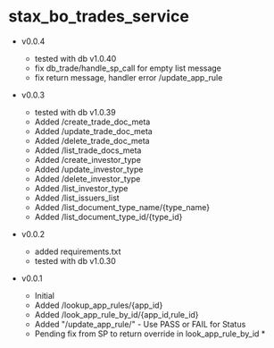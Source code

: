 # stax_bo_trades_service

+ v0.0.4
    + tested with db v1.0.40
    + fix db_trade/handle_sp_call for empty list message
    + fix return message, handler error /update_app_rule


+ v0.0.3
    - tested with db v1.0.39
    - Added /create_trade_doc_meta
    - Added /update_trade_doc_meta
    - Added /delete_trade_doc_meta
    - Added /list_trade_docs_meta
    - Added /create_investor_type
    - Added /update_investor_type
    - Added /delete_investor_type
    - Added /list_investor_type
    - Added /list_issuers_list
    - Added /list_document_type_name/{type_name}
    - Added /list_document_type_id/{type_id}


+ v0.0.2
    - added requirements.txt
    - tested with db v1.0.30

+ v0.0.1
    - Initial
    - Added /lookup_app_rules/{app_id}
    - Added /look_app_rule_by_id/{app_id,rule_id}
    - Added "/update_app_rule/" - Use PASS or FAIL for Status

    * Pending fix from SP to return override in look_app_rule_by_id *